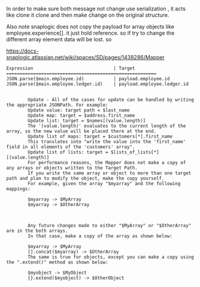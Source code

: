 In order to make sure both message not change use serialization , it acts like clone
it clone and then make change on the original structure.

Also note snaplogic does not copy the payload for array objects like employee.experience[].
it just hold reference. so if try to change the different array element data will be lost.
so 

https://docs-snaplogic.atlassian.net/wiki/spaces/SD/pages/1438286/Mapper


    Expression                              | Target
    ========================================================
    JSON.parse($main.employee.id)           | payload.employee.id
    JSON.parse($main.employee.ledger.id)    | payload.employee.ledger.id


            Update - All of the cases for update can be handled by writing the appropriate JSONPath. For example:
            Update value: target path = $last_name
            Update map: target = $address.first_name
            Update list: target = $names[(value.length)]
            The '(value.length)' evaluates to the current length of the array, so the new value will be placed there at the end.
            Update list of maps: target = $customers[*].first_name
            This translates into "write the value into the 'first_name' field in all elements of the 'customers' array".
            Update list of lists: target = $lists_of_lists[*][(value.length)]
            For performance reasons, the Mapper does not make a copy of any arrays or objects written to the Target Path.
            If you write the same array or object to more than one target path and plan to modify the object, make the copy yourself. 
            For example, given the array "$myarray" and the following mappings:

            $myarray -> $MyArray
            $myarray -> $OtherArray



            Any future changes made to either "$MyArray" or "$OtherArray" are in the both arrays.
            In that case, make a copy of the array as shown below:

            $myarray -> $MyArray
            [].concat($myarray) -> $OtherArray
            The same is true for objects, except you can make a copy using the ".extend()" method as shown below:

            $myobject -> $MyObject
            {}.extend($myobject) -> $OtherObject
